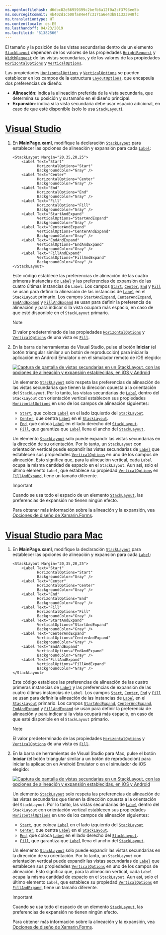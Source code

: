 ```yaml
---
ms.openlocfilehash: d6dbc82e56959399c2befb6a12f0a2cf3793ee5b
ms.sourcegitcommit: 4b402d1c508fa84e4fc3171a6e43b811323948fc
ms.translationtype: HT
ms.contentlocale: es-ES
ms.lasthandoff: 04/23/2019
ms.locfileid: "61382566"
---
```

El tamaño y la posición de las vistas secundarias dentro de un elemento [`StackLayout`](xref:Xamarin.Forms.StackLayout) dependen de los valores de las propiedades [`HeightRequest`](xref:Xamarin.Forms.VisualElement.HeightRequest) y [`WidthRequest`](xref:Xamarin.Forms.VisualElement.WidthRequest) de las vistas secundarias, y de los valores de las propiedades [`HorizontalOptions`](xref:Xamarin.Forms.View.HorizontalOptions) y [`VerticalOptions`](xref:Xamarin.Forms.View.VerticalOptions).

Las propiedades [`HorizontalOptions`](xref:Xamarin.Forms.View.HorizontalOptions) y [`VerticalOptions`](xref:Xamarin.Forms.View.VerticalOptions) se pueden establecer en los campos de la estructura [`LayoutOptions`](xref:Xamarin.Forms.LayoutOptions), que encapsula dos preferencias de diseño:

- **Alineación**: indica la alineación preferida de la vista secundaria, que determina su posición y su tamaño en el diseño principal.
- **Expansión**: indica si la vista secundaria debe usar espacio adicional, en caso de que esté disponible (solo lo usa [`StackLayout`](xref:Xamarin.Forms.StackLayout)).

# <a name="visual-studiotabvswin"></a>[Visual Studio](#tab/vswin)

1. En **MainPage.xaml**, modifique la declaración [`StackLayout`](xref:Xamarin.Forms.StackLayout) para establecer las opciones de alineación y expansión para cada [`Label`](xref:Xamarin.Forms.Label):

    ```xaml
    <StackLayout Margin="20,35,20,25">
        <Label Text="Start"
               HorizontalOptions="Start"
               BackgroundColor="Gray" />
        <Label Text="Center"
               HorizontalOptions="Center"
               BackgroundColor="Gray" />
        <Label Text="End"
               HorizontalOptions="End"
               BackgroundColor="Gray" />
        <Label Text="Fill"
               HorizontalOptions="Fill"
               BackgroundColor="Gray" />
        <Label Text="StartAndExpand"
               VerticalOptions="StartAndExpand"
               BackgroundColor="Gray" />
        <Label Text="CenterAndExpand"
               VerticalOptions="CenterAndExpand"
               BackgroundColor="Gray" />
        <Label Text="EndAndExpand"
               VerticalOptions="EndAndExpand"
               BackgroundColor="Gray" />
        <Label Text="FillAndExpand"
               VerticalOptions="FillAndExpand"
               BackgroundColor="Gray" />
    </StackLayout>
    ```

    Este código establece las preferencias de alineación de las cuatro primeras instancias de [`Label`](xref:Xamarin.Forms.Label) y las preferencias de expansión de las cuatro últimas instancias de `Label`. Los campos [`Start`](xref:Xamarin.Forms.LayoutOptions.Start), [`Center`](xref:Xamarin.Forms.LayoutOptions.Center), [`End`](xref:Xamarin.Forms.LayoutOptions.End) y [`Fill`](xref:Xamarin.Forms.LayoutOptions.Fill) se usan para definir la alineación de las instancias de [`Label`](xref:Xamarin.Forms.Label) en el [`StackLayout`](xref:Xamarin.Forms.StackLayout) primario. Los campos [`StartAndExpand`](xref:Xamarin.Forms.LayoutOptions.StartAndExpand), [`CenterAndExpand`](xref:Xamarin.Forms.LayoutOptions.CenterAndExpand), [`EndAndExpand`](xref:Xamarin.Forms.LayoutOptions.EndAndExpand) y [`FillAndExpand`](xref:Xamarin.Forms.LayoutOptions.FillAndExpand) se usan para definir la preferencia de alineación y para indicar si la vista ocupará más espacio, en caso de que esté disponible en el `StackLayout` primario.

    > [!NOTE]
    > El valor predeterminado de las propiedades [`HorizontalOptions`](xref:Xamarin.Forms.View.HorizontalOptions) y [`VerticalOptions`](xref:Xamarin.Forms.View.VerticalOptions) de una vista es [`Fill`](xref:Xamarin.Forms.LayoutOptions.Fill).

1. En la barra de herramientas de Visual Studio, pulse el botón **Iniciar** (el botón triangular similar a un botón de reproducción) para iniciar la aplicación en Android Emulator o en el simulador remoto de iOS elegido:

    [![Captura de pantalla de vistas secundarias en un StackLayout, con las opciones de alineación y expansión establecidas, en iOS y Android](../images/alignment-expansion.png "StackLayout que contiene instancias de Label, con la alineación y la expansión establecidas")](../images/alignment-expansion-large.png#lightbox "StackLayout que contiene instancias de Label, con la alineación y la expansión establecidas")

    Un elemento [`StackLayout`](xref:Xamarin.Forms.StackLayout) solo respeta las preferencias de alineación de las vistas secundarias que tienen la dirección opuesta a la orientación del `StackLayout`. Por lo tanto, las vistas secundarias de [`Label`](xref:Xamarin.Forms.Label) dentro del `StackLayout` con orientación vertical establecen sus propiedades [`HorizontalOptions`](xref:Xamarin.Forms.View.HorizontalOptions) en uno de los campos de alineación siguientes:

    - [`Start`](xref:Xamarin.Forms.LayoutOptions.Start), que coloca [`Label`](xref:Xamarin.Forms.Label) en el lado izquierdo del [`StackLayout`](xref:Xamarin.Forms.StackLayout).
    - [`Center`](xref:Xamarin.Forms.LayoutOptions.Center), que centra [`Label`](xref:Xamarin.Forms.Label) en el [`StackLayout`](xref:Xamarin.Forms.StackLayout).
    - [`End`](xref:Xamarin.Forms.LayoutOptions.End), que coloca [`Label`](xref:Xamarin.Forms.Label) en el lado derecho del [`StackLayout`](xref:Xamarin.Forms.StackLayout).
    - [`Fill`](xref:Xamarin.Forms.LayoutOptions.Fill), que garantiza que [`Label`](xref:Xamarin.Forms.Label) llena el ancho del [`StackLayout`](xref:Xamarin.Forms.StackLayout).

    Un elemento [`StackLayout`](xref:Xamarin.Forms.StackLayout) solo puede expandir las vistas secundarias en la dirección de su orientación. Por lo tanto, un `StackLayout` con orientación vertical puede expandir las vistas secundarias de [`Label`](xref:Xamarin.Forms.Label) que establecen sus propiedades [`VerticalOptions`](xref:Xamarin.Forms.View.VerticalOptions) en uno de los campos de alineación. Esto significa que, para la alineación vertical, cada `Label` ocupa la misma cantidad de espacio en el `StackLayout`. Aun así, solo el último elemento `Label`, que establece su propiedad [`VerticalOptions`](xref:Xamarin.Forms.View.VerticalOptions) en [`FillAndExpand`](xref:Xamarin.Forms.LayoutOptions.FillAndExpand), tiene un tamaño diferente.

    > [!IMPORTANT]
    > Cuando se usa todo el espacio de un elemento [`StackLayout`](xref:Xamarin.Forms.StackLayout), las preferencias de expansión no tienen ningún efecto.

    Para obtener más información sobre la alineación y la expansión, vea [Opciones de diseño de Xamarin.Forms](~/xamarin-forms/user-interface/layouts/layout-options.md).

# <a name="visual-studio-for-mactabvsmac"></a>[Visual Studio para Mac](#tab/vsmac)

1. En **MainPage.xaml**, modifique la declaración [`StackLayout`](xref:Xamarin.Forms.StackLayout) para establecer las opciones de alineación y expansión para cada [`Label`](xref:Xamarin.Forms.Label):

    ```xaml
    <StackLayout Margin="20,35,20,25">
        <Label Text="Start"
               HorizontalOptions="Start"
               BackgroundColor="Gray" />
        <Label Text="Center"
               HorizontalOptions="Center"
               BackgroundColor="Gray" />
        <Label Text="End"
               HorizontalOptions="End"
               BackgroundColor="Gray" />
        <Label Text="Fill"
               HorizontalOptions="Fill"
               BackgroundColor="Gray" />
        <Label Text="StartAndExpand"
               VerticalOptions="StartAndExpand"
               BackgroundColor="Gray" />
        <Label Text="CenterAndExpand"
               VerticalOptions="CenterAndExpand"
               BackgroundColor="Gray" />
        <Label Text="EndAndExpand"
               VerticalOptions="EndAndExpand"
               BackgroundColor="Gray" />
        <Label Text="FillAndExpand"
               VerticalOptions="FillAndExpand"
               BackgroundColor="Gray" />
    </StackLayout>
    ```

    Este código establece las preferencias de alineación de las cuatro primeras instancias de [`Label`](xref:Xamarin.Forms.Label) y las preferencias de expansión de las cuatro últimas instancias de `Label`. Los campos [`Start`](xref:Xamarin.Forms.LayoutOptions.Start), [`Center`](xref:Xamarin.Forms.LayoutOptions.Center), [`End`](xref:Xamarin.Forms.LayoutOptions.End) y [`Fill`](xref:Xamarin.Forms.LayoutOptions.Fill) se usan para definir la alineación de las instancias de [`Label`](xref:Xamarin.Forms.Label) en el [`StackLayout`](xref:Xamarin.Forms.StackLayout) primario. Los campos [`StartAndExpand`](xref:Xamarin.Forms.LayoutOptions.StartAndExpand), [`CenterAndExpand`](xref:Xamarin.Forms.LayoutOptions.CenterAndExpand), [`EndAndExpand`](xref:Xamarin.Forms.LayoutOptions.EndAndExpand) y [`FillAndExpand`](xref:Xamarin.Forms.LayoutOptions.FillAndExpand) se usan para definir la preferencia de alineación y para indicar si la vista ocupará más espacio, en caso de que esté disponible en el `StackLayout` primario.

    > [!NOTE]
    > El valor predeterminado de las propiedades [`HorizontalOptions`](xref:Xamarin.Forms.View.HorizontalOptions) y [`VerticalOptions`](xref:Xamarin.Forms.View.VerticalOptions) de una vista es [`Fill`](xref:Xamarin.Forms.LayoutOptions.Fill).

1. En la barra de herramientas de Visual Studio para Mac, pulse el botón **Iniciar** (el botón triangular similar a un botón de reproducción) para iniciar la aplicación en Android Emulator o en el simulador de iOS elegido:

    [![Captura de pantalla de vistas secundarias en un StackLayout, con las opciones de alineación y expansión establecidas, en iOS y Android](../images/alignment-expansion.png "StackLayout que contiene instancias de Label, con la alineación y la expansión establecidas")](../images/alignment-expansion-large.png#lightbox "StackLayout que contiene instancias de Label, con la alineación y la expansión establecidas")

    Un elemento [`StackLayout`](xref:Xamarin.Forms.StackLayout) solo respeta las preferencias de alineación de las vistas secundarias que tienen la dirección opuesta a la orientación del `StackLayout`. Por lo tanto, las vistas secundarias de [`Label`](xref:Xamarin.Forms.Label) dentro del `StackLayout` con orientación vertical establecen sus propiedades [`HorizontalOptions`](xref:Xamarin.Forms.View.HorizontalOptions) en uno de los campos de alineación siguientes:

    - [`Start`](xref:Xamarin.Forms.LayoutOptions.Start), que coloca [`Label`](xref:Xamarin.Forms.Label) en el lado izquierdo del [`StackLayout`](xref:Xamarin.Forms.StackLayout).
    - [`Center`](xref:Xamarin.Forms.LayoutOptions.Center), que centra [`Label`](xref:Xamarin.Forms.Label) en el [`StackLayout`](xref:Xamarin.Forms.StackLayout).
    - [`End`](xref:Xamarin.Forms.LayoutOptions.End), que coloca [`Label`](xref:Xamarin.Forms.Label) en el lado derecho del [`StackLayout`](xref:Xamarin.Forms.StackLayout).
    - [`Fill`](xref:Xamarin.Forms.LayoutOptions.Fill), que garantiza que [`Label`](xref:Xamarin.Forms.Label) llena el ancho del [`StackLayout`](xref:Xamarin.Forms.StackLayout).

    Un elemento [`StackLayout`](xref:Xamarin.Forms.StackLayout) solo puede expandir las vistas secundarias en la dirección de su orientación. Por lo tanto, un `StackLayout` con orientación vertical puede expandir las vistas secundarias de [`Label`](xref:Xamarin.Forms.Label) que establecen sus propiedades [`VerticalOptions`](xref:Xamarin.Forms.View.VerticalOptions) en uno de los campos de alineación. Esto significa que, para la alineación vertical, cada `Label` ocupa la misma cantidad de espacio en el `StackLayout`. Aun así, solo el último elemento `Label`, que establece su propiedad [`VerticalOptions`](xref:Xamarin.Forms.View.VerticalOptions) en [`FillAndExpand`](xref:Xamarin.Forms.LayoutOptions.FillAndExpand), tiene un tamaño diferente.

    > [!IMPORTANT]
    > Cuando se usa todo el espacio de un elemento [`StackLayout`](xref:Xamarin.Forms.StackLayout), las preferencias de expansión no tienen ningún efecto.

    Para obtener más información sobre la alineación y la expansión, vea [Opciones de diseño de Xamarin.Forms](~/xamarin-forms/user-interface/layouts/layout-options.md).

